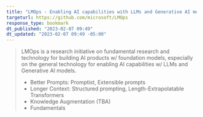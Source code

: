 ```yaml
---
title: "LMOps - Enabling AI capabilities with LLMs and Generative AI models"
targeturl: https://github.com/microsoft/LMOps
response_type: bookmark
dt_published: "2023-02-07 09:49"
dt_updated: "2023-02-07 09:49 -05:00"
---
```


> LMOps is a research initiative on fundamental research and technology for building AI products w/ foundation models, especially on the general technology for enabling AI capabilities w/ LLMs and Generative AI models.
> 
>  - Better Prompts: Promptist, Extensible prompts
>  - Longer Context: Structured prompting, Length-Extrapolatable Transformers
>  - Knowledge Augmentation (TBA)
>  - Fundamentals
